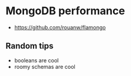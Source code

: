 # MongoDB performance

- https://github.com/rouanw/flamongo

## Random tips
- booleans are cool
- roomy schemas are cool
